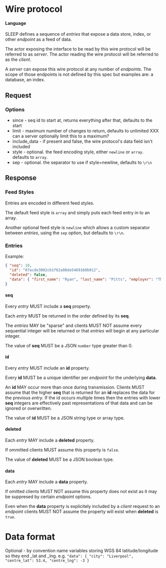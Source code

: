 # Wire protocol

#### Language

SLEEP defines a sequence of *entries* that expose a data store, index, or other *endpoint* as a feed of data.

The actor exposing the interface to be read by this wire protocol will be referred to as *server*. The actor reading the wire protocol will be referred to as the *client*.

A *server* can expose this wire protocol at any number of *endpoints*. The scope of those endpoints is not defined by this spec but examples are: a database, an index.


## Request

### Options

* since - seq id to start at, returns everything after that, defaults to the start
* limit - maximum number of changes to return, defaults to unlimited XXX can a server optionally limit this to a maximum?
* include\_data - if present and false, the wire protocol's data field isn't included
* style - optional. the feed encoding style, either `newline` or `array`. defaults to `array`.
* sep - optional. the separator to use if style=newline, defaults to `\r\n`

## Response

### Feed Styles

Entries are encoded in different feed styles.

The default feed style is `array` and simply puts each feed entry in to an array.

Another optional feed style is `newline` which allows a custom separator between *entries*, using the `sep` option, but defaults to `\r\n`.

### Entries

Example:

```JSON
{ "seq": 10,
  "id": "07acde3002cb1f62a08de5469160b912",
  "deleted": false,
  "data": { "first_name": "Ryan", "last_name": "Pitts", "employer": "The Spokesman-Review" }
}
```

#### seq

Every *entry* MUST include a **seq** property.

Each *entry* MUST be returned in the order defined by its **seq**.

The *entries* MAY be "sparse" and clients MUST NOT assume every sequential integer will be returned or that *entries* will begin at any particular integer.

The value of **seq** MUST be a JSON `number` type greater than 0.

#### id

Every *entry* MUST include an **id** property.

Every **id** MUST be a unique identifier per *endpoint* for the underlying **data**.

An **id** MAY occur more than once during transmission. Clients MUST assume that the higher **seq** that is returned for an **id** replaces the data for the previous *entry*. If the id occurs multiple times then the entries with lower **seq** integers are effectively past representations of that data and can be ignored or overwritten.

The value of **id** MUST be a JSON string type or array type.

#### deleted

Each *entry* MAY include a **deleted** property.

If ommitted clients MUST assume this property is `false`.

The value of **deleted** MUST be a JSON boolean type.

#### data

Each *entry* MAY include a **data** property.

If omitted clients MUST NOT assume this property does not exist as it may be suppresed by certain *endpoint* options.

Even when the **data** property is explicitely included by a *client* request to an *endpoint* clients MUST NOT assume the property will exist when **deleted** is `true`.

# Data format

Optional - by convention name variables storing WGS 84 latitude/longitude so
they end \_lat and \_lng. e.g. `"data": { "city": "Liverpool", "centre_lat": 53.4, "centre_lng": -3 }`


